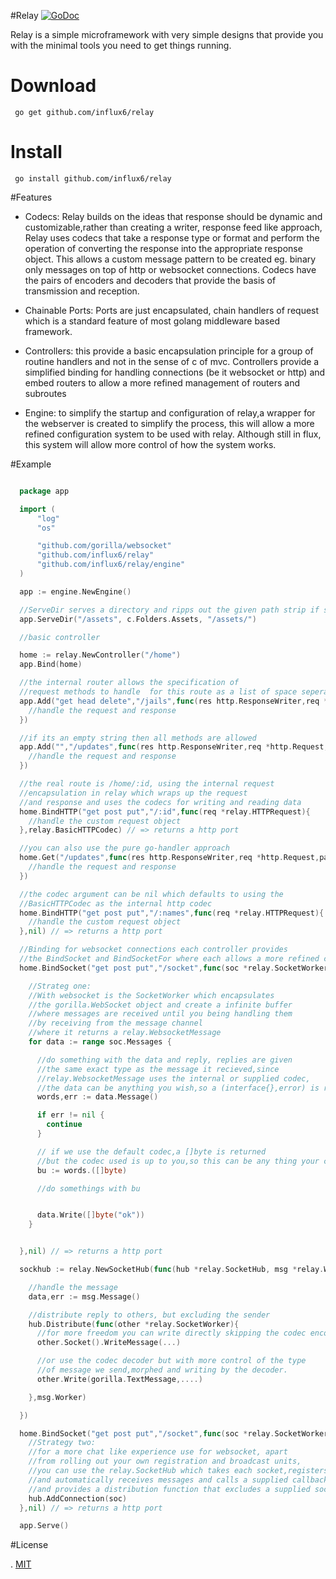 #Relay
[![GoDoc](http://img.shields.io/badge/go-documentation-blue.svg?style=flat-square)](http://godoc.org/github.com/influx6/relay)

Relay is a simple microframework with very simple designs that provide you with the minimal tools you need to get things running.

# Download

     go get github.com/influx6/relay

# Install

     go install github.com/influx6/relay


#Features

  - Codecs: Relay builds on the ideas that response should be dynamic and customizable,rather than creating a writer, response feed like approach, Relay uses codecs that take a response type or format and perform the operation of converting the response into the appropriate response object. This allows a custom message pattern to be created eg. binary only messages on top of http or websocket connections. Codecs have the pairs of encoders and decoders that provide the basis of transmission and reception.

  - Chainable Ports: Ports are just encapsulated, chain handlers of request which is a standard feature of most golang middleware based framework.

  - Controllers: this provide a basic encapsulation principle for a group of routine handlers and not in the sense of c of mvc. Controllers provide a simplified binding for handling connections (be it websocket or http) and embed routers to allow a more refined management of routers and subroutes

  - Engine: to simplify the startup and configuration of relay,a wrapper for the webserver is created to simplify the process, this will allow a more refined configuration system to be used with relay. Although still in flux, this system will allow more control of how the system works.

#Example

  ```go

    package app

    import (
    	"log"
    	"os"

    	"github.com/gorilla/websocket"
    	"github.com/influx6/relay"
    	"github.com/influx6/relay/engine"
    )

  	app := engine.NewEngine()

    //ServeDir serves a directory and ripps out the given path strip if supplied
  	app.ServeDir("/assets", c.Folders.Assets, "/assets/")

    //basic controller

    home := relay.NewController("/home")
    app.Bind(home)

    //the internal router allows the specification of
    //request methods to handle  for this route as a list of space seperated values
    app.Add("get head delete","/jails",func(res http.ResponseWriter,req *http.Request,params relay.Collector){
      //handle the request and response
    })

    //if its an empty string then all methods are allowed
    app.Add("","/updates",func(res http.ResponseWriter,req *http.Request,params relay.Collector){
      //handle the request and response
    })

    //the real route is /home/:id, using the internal request
    //encapsulation in relay which wraps up the request
    //and response and uses the codecs for writing and reading data
    home.BindHTTP("get post put","/:id",func(req *relay.HTTPRequest){
      //handle the custom request object
    },relay.BasicHTTPCodec) // => returns a http port

    //you can also use the pure go-handler approach
    home.Get("/updates",func(res http.ResponseWriter,req *http.Request,params relay.Collector){
      //handle the request and response
    })

    //the codec argument can be nil which defaults to using the
    //BasicHTTPCodec as the internal http codec
    home.BindHTTP("get post put","/:names",func(req *relay.HTTPRequest){
      //handle the custom request object
    },nil) // => returns a http port

    //Binding for websocket connections each controller provides
    //the BindSocket and BindSocketFor where each allows a more refined control on arguments.
    home.BindSocket("get post put","/socket",func(soc *relay.SocketWorker){

      //Strateg one:
      //With websocket is the SocketWorker which encapsulates
      //the gorilla.WebSocket object and create a infinite buffer
      //where messages are received until you being handling them
      //by receiving from the message channel
      //where it returns a relay.WebsocketMessage
      for data := range soc.Messages {

        //do something with the data and reply, replies are given
        //the same exact type as the message it recieved,since
        //relay.WebsocketMessage uses the internal or supplied codec,
        //the data can be anything you wish,so a (interface{},error) is returned
        words,err := data.Message()

        if err != nil {
          continue
        }

        // if we use the default codec,a []byte is returned
        //but the codec used is up to you,so this can be any thing your codec returns
        bu := words.([]byte)

        //do somethings with bu


        data.Write([]byte("ok"))
      }


    },nil) // => returns a http port

    sockhub := relay.NewSocketHub(func(hub *relay.SocketHub, msg *relay.WebsocketMessage){

      //handle the message
      data,err := msg.Message()

      //distribute reply to others, but excluding the sender
      hub.Distribute(func(other *relay.SocketWorker){
        //for more freedom you can write directly skipping the codec encoder
        other.Socket().WriteMessage(...)

        //or use the codec decoder but with more control of the type
        //of message we send,morphed and writing by the decoder.
        other.Write(gorilla.TextMessage,....)

      },msg.Worker)

    })

    home.BindSocket("get post put","/socket",func(soc *relay.SocketWorker){
      //Strategy two:
      //for a more chat like experience use for websocket, apart
      //from rolling out your own registration and broadcast units,
      //you can use the relay.SocketHub which takes each socket,registers
      //and automatically receives messages and calls a supplied callback
      //and provides a distribution function that excludes a supplied socket
      hub.AddConnection(soc)
    },nil) // => returns a http port

  	app.Serve()
  ```

#License

  . [MIT]()
